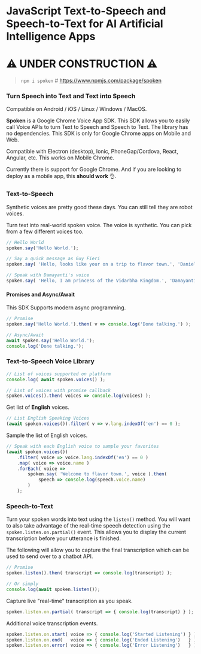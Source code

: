 # JavaScript Text-to-Speech and Speech-to-Text for AI Artificial Intelligence Apps

# ⚠️  UNDER CONSTRUCTION ⚠️

> `npm i spoken` # https://www.npmjs.com/package/spoken

### Turn Speech into Text and Text into Speech

Compatible on Android / iOS / Linux / Windows / MacOS.

**Spoken** is a Google Chrome Voice App SDK.
This SDK allows you to easily call Voice APIs to turn Text to Speech and Speech to Text.
The library has no dependencies.
This SDK is only for Google Chrome apps on Mobile and Web.

Compatible with Electron (desktop), Ionic, PhoneGap/Cordova, React, Angular, etc.
This works on Mobile Chrome.

Currently there is support for Google Chrome.
And if you are looking to deploy as a mobile app, this **should work** 👌.

### Text-to-Speech

Synthetic voices are pretty good these days.
You can still tell they are robot voices.

Turn text into real-world spoken voice.
The voice is synthetic.
You can pick from a few different voices too.

```javascript
// Hello World
spoken.say('Hello World.');

// Say a quick message as Guy Fieri
spoken.say( 'Hello, looks like your on a trip to flavor town.', 'Daniel' );

// Speak with Damayanti's voice
spoken.say( 'Hello, I am princess of the Vidarbha Kingdom.', 'Damayanti' );
```

#### Promises and Async/Await

This SDK Supports modern async programming.

```javascript
// Promise
spoken.say('Hello World.').then( v => console.log('Done talking.') );

// Async/Await
await spoken.say('Hello World.');
console.log('Done talking.');
```

### Text-to-Speech Voice Library

```javascript
// List of voices supported on platform
console.log( await spoken.voices() );

// List of voices with promise callback
spoken.voices().then( voices => console.log(voices) );
```

Get list of **English** voices.

```javascript
// List English Speaking Voices
(await spoken.voices()).filter( v => v.lang.indexOf('en') == 0 );
```

Sample the list of English voices.

```javascript
// Speak with each English voice to sample your favorites
(await spoken.voices())
    .filter( voice => voice.lang.indexOf('en') == 0 )
    .map( voice => voice.name )
    .forEach( voice =>
        spoken.say( 'Welcome to flavor town.', voice ).then(
            speech => console.log(speech.voice.name)
        )
    );
```

### Speech-to-Text

Turn your spoken words into text using the `listen()` method.
You will want to also take advantage of the real-time speech
detection using the `spoken.listen.on.partial()` event.
This allows you to display the current transcription before
your utterance is finished.

The following will allow you to capture the final transcription
which can be used to send over to a chatbot API.

```javascript
// Promise
spoken.listen().then( transcript => console.log(transcript) );

// Or simply
console.log(await spoken.listen());
```

Capture live "real-time" transcription as you speak.

```javascript
spoken.listen.on.partial( transcript => { console.log(transcript) } );
```

Additional voice transcription events.

```javascript
spoken.listen.on.start( voice => { console.log('Started Listening') } );
spoken.listen.on.end(   voice => { console.log('Ended Listening')   } );
spoken.listen.on.error( voice => { console.log('Error Listening')   } );
```

